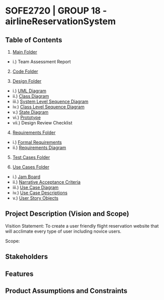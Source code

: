 # SOFE2720 | GROUP 18 - airlineReservationSystem

## Table of Contents
1. [Main Folder](https://github.com/SOFE2720/airlineReservationSystem)
 * i.) Team Assessment Report

2. [Code Folder](https://github.com/SOFE2720/airlineReservationSystem/tree/master/Code)

3. [Design Folder](https://github.com/SOFE2720/airlineReservationSystem/tree/master/Design)
 * i.) [UML Diagram](https://github.com/SOFE2720/airlineReservationSystem/blob/master/Design/umlDiagram.pdf) 
 * ii.) [Class Diagram](https://github.com/SOFE2720/airlineReservationSystem/blob/master/Design/conceptualClassDraft.pdf) 
 * iii.) [System Level Sequence Diagram](https://github.com/SOFE2720/airlineReservationSystem/blob/master/Design/systemLevelSequenceDiagram.pdf)
 * iv.) [Class Level Sequence Diagram](https://github.com/SOFE2720/airlineReservationSystem/blob/master/Design/classLevelSequenceDiagram.pdf)
 * v.) [State Diagram](https://github.com/SOFE2720/airlineReservationSystem/blob/master/Design/stateModelDiagram.pdf)
 * vi.) [Prototype](https://github.com/SOFE2720/airlineReservationSystem/blob/master/Design/wireFrame.pdf)
 * vii.) Design Review Checklist
 
4. [Requirements Folder](https://github.com/SOFE2720/airlineReservationSystem/tree/master/Requirements)
 * i.) [Formal Requirements](https://github.com/SOFE2720/airlineReservationSystem/blob/master/Requirements/formalRequirements.pdf) 
 * ii.) [Requirements Diagram](https://github.com/SOFE2720/airlineReservationSystem/blob/master/Requirements/requirementsDiagram.pdf)

5. [Test Cases Folder](https://github.com/SOFE2720/airlineReservationSystem/tree/master/Test%20Case)

6. [Use Cases Folder](https://github.com/SOFE2720/airlineReservationSystem/tree/master/Use%20Cases)
 * i.) [Jam Board](https://github.com/SOFE2720/airlineReservationSystem/blob/master/Use%20Cases/jamboard.pdf)
 * ii.) [Narrative Acceptance Criteria](https://github.com/SOFE2720/airlineReservationSystem/blob/master/Use%20Cases/narrativeAcceptanceCriteria.pdf)
 * iii.) [Use Case Diagram](https://github.com/SOFE2720/airlineReservationSystem/blob/master/Use%20Cases/useCaseDiagram.pdf)
 * iv.) [Use Case Descriptions](https://github.com/SOFE2720/airlineReservationSystem/blob/master/Use%20Cases/useCaseDescriptions.pdf)
 * v.) [User Story Objects](https://github.com/SOFE2720/airlineReservationSystem/blob/master/Use%20Cases/userStoryObjects.pdf)

## Project Description (Vision and Scope)
Visition Statement: To create a user friendly flight reservation website that will acclimate every type of user including novice users.

Scope: 

## Stakeholders

## Features

## Product Assumptions and Constraints
